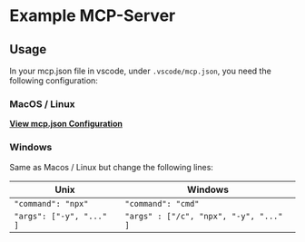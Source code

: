 # Example MCP-Server

## Usage

In your mcp.json file in vscode, under `.vscode/mcp.json`, you need the following configuration:

### MacOS / Linux

**[View mcp.json Configuration](.vscode/mcp.json)**

### Windows

Same as Macos / Linux but change the following lines:

| Unix | Windows |
|------|---------|
| `"command": "npx"` | `"command": "cmd"` |
| `"args": ["-y", "..." ]` | `"args" : ["/c", "npx", "-y", "..." ]` |
